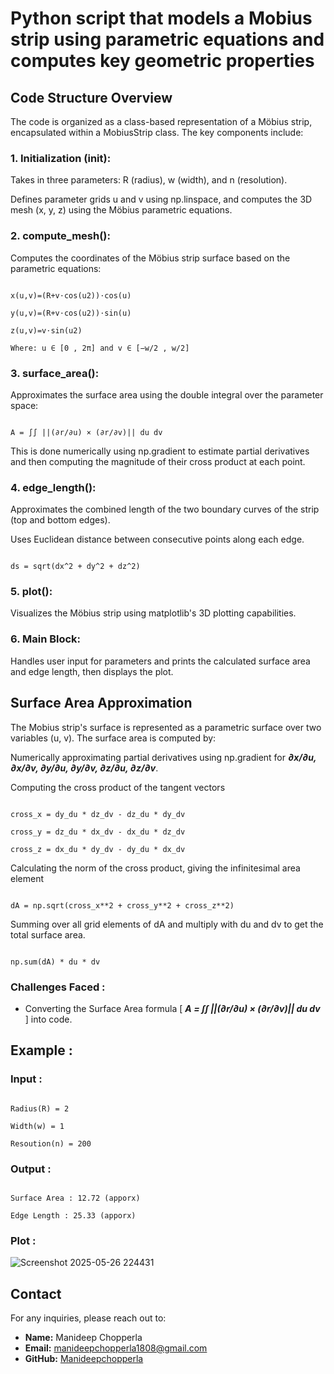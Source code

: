 # Python script that models a Mobius strip using parametric equations and computes key geometric properties

## Code Structure Overview
The code is organized as a class-based representation of a Möbius strip, encapsulated within a MobiusStrip class. The key components include:

### 1. Initialization (__init__):

  Takes in three parameters: R (radius), w (width), and n (resolution).
  
  Defines parameter grids u and v using np.linspace, and computes the 3D mesh (x, y, z) using the Möbius parametric equations.
  
  ### 2. compute_mesh():
  
  Computes the coordinates of the Möbius strip surface based on the parametric equations:
  
  ```

  ​x(u,v)=(R+v⋅cos⁡(u2))⋅cos⁡(u)
  
  y(u,v)=(R+v⋅cos⁡(u2))⋅sin⁡(u)
  
  z(u,v)=v⋅sin⁡(u2)
  
  Where: u ∈ [0 , 2π] and v ∈ [−w/2 , w/2]

  ```

 
### 3. surface_area():

Approximates the surface area using the double integral over the parameter space:
  ```

  A = ∫∫ ||(∂r/∂u) × (∂r/∂v)|| du dv 

  ```
This is done numerically using np.gradient to estimate partial derivatives and then computing the magnitude of their cross product at each point.

### 4. edge_length():

Approximates the combined length of the two boundary curves of the strip (top and bottom edges).

Uses Euclidean distance between consecutive points along each edge.
```

ds = sqrt(dx^2 + dy^2 + dz^2)

```

### 5. plot():

Visualizes the Möbius strip using matplotlib's 3D plotting capabilities.

### 6. Main Block:

Handles user input for parameters and prints the calculated surface area and edge length, then displays the plot.

## Surface Area Approximation
The Mobius strip's surface is represented as a parametric surface over two variables (u, v). The surface area is computed by:

Numerically approximating partial derivatives using np.gradient for ***∂x/∂u, ∂x/∂v, ∂y/∂u, ∂y/∂v, ∂z/∂u, ∂z/∂v***.

Computing the cross product of the tangent vectors 
```

cross_x = dy_du * dz_dv - dz_du * dy_dv

cross_y = dz_du * dx_dv - dx_du * dz_dv

cross_z = dx_du * dy_dv - dy_du * dx_dv

```

Calculating the norm of the cross product, giving the infinitesimal area element 

```

dA = np.sqrt(cross_x**2 + cross_y**2 + cross_z**2)

```

Summing over all grid elements of dA and multiply with du and dv to get the total surface area.

```

np.sum(dA) * du * dv

```

### Challenges Faced :
 
 *  Converting the Surface Area formula  [ ***A = ∫∫ ||(∂r/∂u) × (∂r/∂v)|| du dv*** ]  into code.

## Example :

  ### Input : 
  ```
  
  Radius(R) = 2

  Width(w) = 1

  Resoution(n) = 200
  
  ```

  ### Output : 

  ```

  Surface Area : 12.72 (apporx)

  Edge Length : 25.33 (apporx)

  ```
  ### Plot : 
![Screenshot 2025-05-26 224431](https://github.com/user-attachments/assets/1cbc7896-c5ba-4c99-bd14-601bdff9b44c)




## Contact

For any inquiries, please reach out to:

- **Name:** Manideep Chopperla
- **Email:** [manideepchopperla1808@gmail.com](mailto:manideepchopperla1808@gmail.com)
- **GitHub:** [Manideepchopperla](https://github.com/Manideepchopperla)

